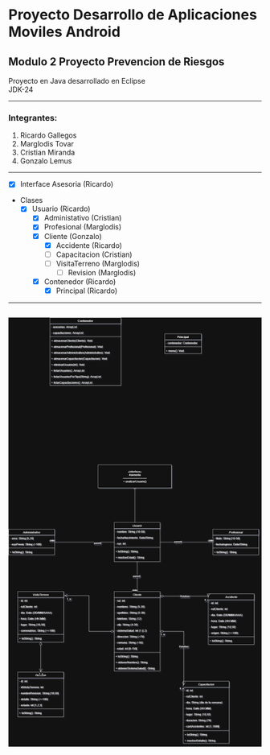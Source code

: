 # Proyecto Desarrollo de Aplicaciones Moviles Android
## Modulo 2 Proyecto Prevencion de Riesgos
<p>
Proyecto en Java desarrollado en Eclipse
<br>
JDK-24
</p>

---
### Integrantes:
1. Ricardo Gallegos
2. Marglodis Tovar
3. Cristian Miranda
4. Gonzalo Lemus
---
* [X] Interface Asesoria    (Ricardo)
* Clases
    + [X] Usuario   (Ricardo)
        + [X] Administativo (Cristian)
        + [X] Profesional   (Marglodis)
        + [X] Cliente       (Gonzalo)
            + [X] Accidente (Ricardo)
            + [ ] Capacitacion  (Cristian)
            + [ ] VisitaTerreno (Marglodis)
                + [ ] Revision  (Marglodis)
        + [X] Contenedor    (Ricardo)
            + [X] Principal (Ricardo)
---
![Diagrama de Clases](./Diagrama/Diagrama.drawio.png "*Sujeto a modificaciones")
---
